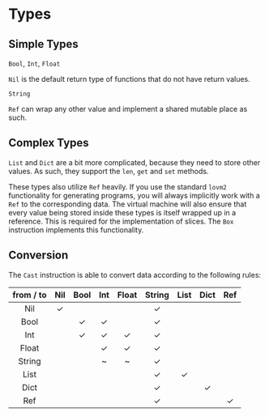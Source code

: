 # Types

## Simple Types

`Bool`, `Int`, `Float`

`Nil` is the default return type of functions that do not have return values.

`String`

`Ref` can wrap any other value and implement a shared mutable place as such.

## Complex Types

`List` and `Dict` are a bit more complicated, because they need to store other values. As such, they support the `len`, `get` and `set` methods.

These types also utilize `Ref` heavily. If you use the standard `lovm2` functionality for generating programs, you will always implicitly work with a `Ref` to the corresponding data. The virtual machine will also ensure that every value being stored inside these types is itself wrapped up in a reference. This is required for the implementation of slices. The `Box` instruction implements this functionality.

## Conversion

The `Cast` instruction is able to convert data according to the following rules:

|from / to| Nil | Bool | Int | Float | String | List | Dict | Ref |
|:-----:|:---:|:----:|:---:|:-----:|:------:|:----:|:----:|:---:|
| Nil   |  ✓  |      |     |       |   ✓    |      |      |     | 
| Bool  |     |  ✓   |  ✓  |       |   ✓    |      |      |     |
| Int   |     |  ✓   |  ✓  |   ✓   |   ✓    |      |      |     |
| Float |     |      |  ✓  |   ✓   |   ✓    |      |      |     |
| String|     |      |  ~  |   ~   |   ✓    |      |      |     |
| List  |     |      |     |       |   ✓    |  ✓   |      |     |
| Dict  |     |      |     |       |   ✓    |      |  ✓   |     |
| Ref   |     |      |     |       |   ✓    |      |      |  ✓  |
